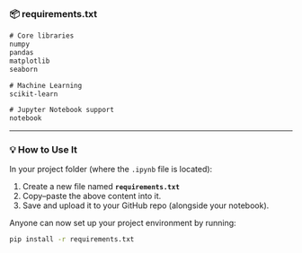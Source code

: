 

### 📦 **requirements.txt**

```txt
# Core libraries
numpy
pandas
matplotlib
seaborn

# Machine Learning
scikit-learn

# Jupyter Notebook support
notebook
```

---

### 💡 **How to Use It**

In your project folder (where the `.ipynb` file is located):

1. Create a new file named **`requirements.txt`**
2. Copy–paste the above content into it.
3. Save and upload it to your GitHub repo (alongside your notebook).

Anyone can now set up your project environment by running:

```bash
pip install -r requirements.txt
```



